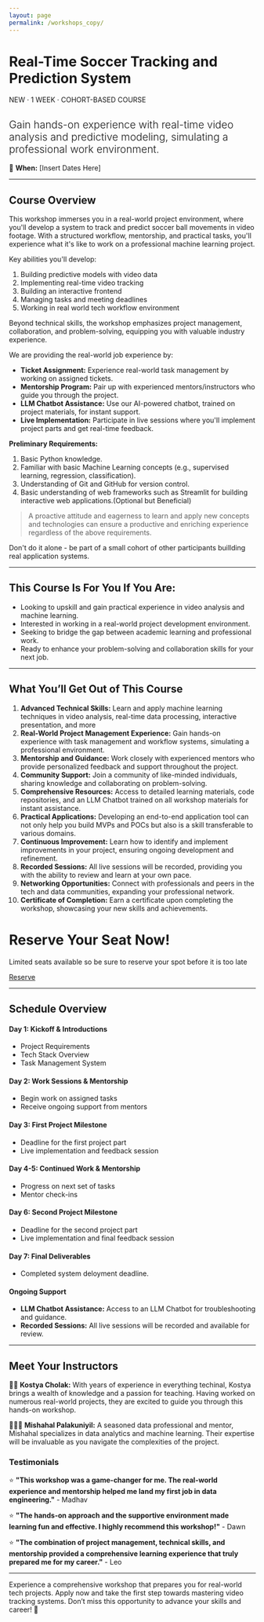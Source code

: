 ```yaml
---
layout: page
permalink: /workshops_copy/
---
```



# Real-Time Soccer Tracking and Prediction System

<!-- Below should be like tags here  -->
<span class="page-tags">NEW · 1 WEEK · COHORT-BASED COURSE</span>

<h2 style="font-weight: 300"> Gain hands-on experience with real-time video analysis and predictive modeling, simulating a professional work environment.</h2>

📅 **When:** [Insert Dates Here]

---
## Course Overview

This workshop immerses you in a real-world project environment, where you'll develop a system to track and predict soccer ball movements in video footage. With a structured workflow, mentorship, and practical tasks, you'll experience what it's like to work on a professional machine learning project.

Key abilities you'll develop:
1. Building predictive models with video data
2. Implementing real-time video tracking
3. Building an interactive frontend
4. Managing tasks and meeting deadlines
5. Working in real world tech workflow environment

Beyond technical skills, the workshop emphasizes project management, collaboration, and problem-solving, equipping you with valuable industry experience.

We are providing the real-world job experience by:
- **Ticket Assignment:** Experience real-world task management by working on assigned tickets.
- **Mentorship Program:** Pair up with experienced mentors/instructors who guide you through the project.
- **LLM Chatbot Assistance:** Use our AI-powered chatbot, trained on project materials, for instant support.
- **Live Implementation:** Participate in live sessions where you'll implement project parts and get real-time feedback.

**Preliminary Requirements:**
1. Basic Python knowledge.
2. Familiar with basic Machine Learning concepts (e.g., supervised learning, regression, classification).
3. Understanding of Git and GitHub for version control.
4. Basic understanding of web frameworks such as Streamlit for building interactive web applications.(Optional but Beneficial)

> A proactive attitude and eagerness to learn and apply new concepts and technologies can ensure a productive and enriching experience regardless of the above requirements.

Don't do it alone - be part of a small cohort of other participants buillding real application systems.

---
## This Course Is For You If You Are:

- Looking to upskill and gain practical experience in video analysis and machine learning.
- Interested in working in a real-world project development environment.
- Seeking to bridge the gap between academic learning and professional work.
- Ready to enhance your problem-solving and collaboration skills for your next job.

---
## What You’ll Get Out of This Course

1. **Advanced Technical Skills:** Learn and apply machine learning techniques in video analysis, real-time data processing, interactive presentation, and more
2. **Real-World Project Management Experience:** Gain hands-on experience with task management and workflow systems, simulating a professional environment.
3. **Mentorship and Guidance:** Work closely with experienced mentors who provide personalized feedback and support throughout the project.
4. **Community Support:** Join a community of like-minded individuals, sharing knowledge and collaborating on problem-solving.
5. **Comprehensive Resources:** Access to detailed learning materials, code repositories, and an LLM Chatbot trained on all workshop materials for instant assistance.
6. **Practical Applications:** Developing an end-to-end application tool can not only help you build MVPs and POCs but also is a skill transferable to various domains.
7. **Continuous Improvement:** Learn how to identify and implement improvements in your project, ensuring ongoing development and refinement.
8. **Recorded Sessions:** All live sessions will be recorded, providing you with the ability to review and learn at your own pace.
9. **Networking Opportunities:** Connect with professionals and peers in the tech and data communities, expanding your professional network.
10. **Certificate of Completion:** Earn a certificate upon completing the workshop, showcasing your new skills and achievements.

<!-- Top performers will be able get FREE Resume Review and LinkedIn Optimization resources and will get a chance to be on our LinkedIn page, reaching an audience of 100k+ weekly impressions. -->
<!-- INSERT BUY NOW BUTTON WIDGET HERE or on the side-->
<div class="discord-widget container">
    <h1>Reserve Your Seat Now!</h1>
    <p class="subtitle">Limited seats available so be sure to reserve your spot before it is too late</p>
    <a href="#" class="button primary-button">Reserve</a>
</div>

---
## Schedule Overview

#### Day 1: Kickoff & Introductions
- Project Requirements
- Tech Stack Overview
- Task Management System

#### Day 2: Work Sessions & Mentorship
- Begin work on assigned tasks
- Receive ongoing support from mentors

#### Day 3: First Project Milestone
- Deadline for the first project part
- Live implementation and feedback session

#### Day 4-5: Continued Work & Mentorship
- Progress on next set of tasks
- Mentor check-ins

#### Day 6: Second Project Milestone
- Deadline for the second project part
- Live implementation and final feedback session

#### Day 7: Final Deliverables
- Completed system deloyment deadline.

#### Ongoing Support
- **LLM Chatbot Assistance:** Access to an LLM Chatbot for troubleshooting and guidance.
- **Recorded Sessions:** All live sessions will be recorded and available for review.

---
## Meet Your Instructors

👨‍🏫 **Kostya Cholak:** With years of experience in everything techinal, Kostya brings a wealth of knowledge and a passion for teaching. Having worked on numerous real-world projects, they are excited to guide you through this hands-on workshop.

🧑🏽‍💻 **Mishahal Palakuniyil:** A seasoned data professional and mentor, Mishahal specializes in data analytics and machine learning. Their expertise will be invaluable as you navigate the complexities of the project.

### Testimonials
⭐️ **"This workshop was a game-changer for me. The real-world experience and mentorship helped me land my first job in data engineering."** - Madhav 

⭐️ **"The hands-on approach and the supportive environment made learning fun and effective. I highly recommend this workshop!"** - Dawn

⭐️ **"The combination of project management, technical skills, and mentorship provided a comprehensive learning experience that truly prepared me for my career."** - Leo

---

Experience a comprehensive workshop that prepares you for real-world tech projects. Apply now and take the first step towards mastering video tracking systems. Don’t miss this opportunity to advance your skills and career! 🌟